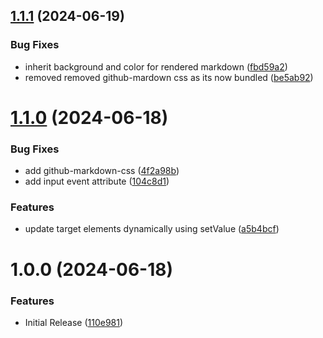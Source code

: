 ## [1.1.1](https://github.com/CoCreate-app/CoCreate-marked/compare/v1.1.0...v1.1.1) (2024-06-19)


### Bug Fixes

* inherit background and color for rendered markdown ([fbd59a2](https://github.com/CoCreate-app/CoCreate-marked/commit/fbd59a20af1f3d2f96a91812562c6b69c4c7238c))
* removed removed github-mardown css as its now bundled ([be5ab92](https://github.com/CoCreate-app/CoCreate-marked/commit/be5ab922e13a9dbd083314f1a8d1961e3cac1d39))

# [1.1.0](https://github.com/CoCreate-app/CoCreate-marked/compare/v1.0.0...v1.1.0) (2024-06-18)


### Bug Fixes

* add github-markdown-css ([4f2a98b](https://github.com/CoCreate-app/CoCreate-marked/commit/4f2a98b5a1d21a54aba31be8e74d8ade09172d79))
* add input event attribute ([104c8d1](https://github.com/CoCreate-app/CoCreate-marked/commit/104c8d11503df1c702d6c84817e2337a8284842f))


### Features

* update target elements dynamically using setValue ([a5b4bcf](https://github.com/CoCreate-app/CoCreate-marked/commit/a5b4bcf9b07161555fa5de9e3bb4c7f80c76aac9))

# 1.0.0 (2024-06-18)


### Features

* Initial Release ([110e981](https://github.com/CoCreate-app/CoCreate-marked/commit/110e9815ceb0da2abc079c15c503213b639130c1))

